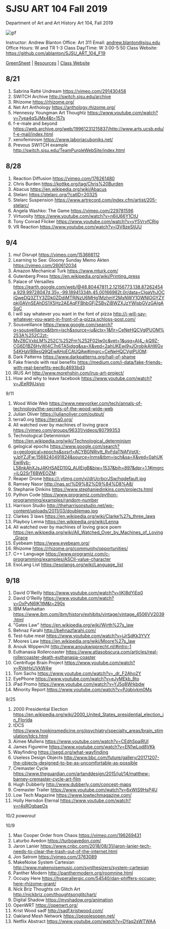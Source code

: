 **SJSU ART 104 Fall 2019**
======================
Department of Art and Art History
Art 104, Fall 2019

![gif](http://i.imgur.com/zdzDxsA.gif)

Instructor: Andrew Blanton
Office: Art 311
Email: andrew.blanton@sjsu.edu
Office Hours: W and TR 1-3
Class Day/Time: W 3:00-5:50
Class Website: https://github.com/ablanton/SJSU_ART_104_F19

[GreenSheet](https://github.com/ablanton/SJSU_ART_104_F19/blob/master/GREENSHEET.md)
| [Resources](https://github.com/ablanton/SJSU_ART_104_F19/blob/master/RESOURCES.md)
| [Class Website](https://github.com/ablanton/SJSU_ART_104_F19)

8/21
---------

1. Sabrina Ratté Undream https://vimeo.com/291430458
2. SWITCH Archive http://switch.sjsu.edu/archive
3. Rhizome https://rhizome.org/
4. Net Art Anthology https://anthology.rhizome.org/
5. Hennessy Youngman Art Thoughtz https://www.youtube.com/watch?v=7yea4qSJMx4&t=157s
6. f-e-male and beyond https://web.archive.org/web/19961231215837/http://www.arts.ucsb.edu/f-e-mail/index.html
7. xenofeminism https://www.laboriacuboniks.net/
8. Prevous SWITCH example http://switch.sjsu.edu/TeamPurpleWebSite/index.html

8/28
---------

1. Reaction Diffusion https://vimeo.com/176261480
2. Chris Burden https://kottke.org/tag/Chris%20Burden
3. Abacus https://en.wikipedia.org/wiki/Abacus
4. Stelarc https://stelarc.org/?catID=20325
5. Stelarc Suspension https://www.artrecord.com/index.cfm/artist/205-stelarc/
6. Angela Washko: The Game https://vimeo.com/229781596
7. Virtuosity https://www.youtube.com/watch?v=n6iU66Y1CtU
8. Tony Conrad Flicker https://www.youtube.com/watch?v=yY5VryfCRig
9. VR Reaction https://www.youtube.com/watch?v=l3V8zeSljUU

9/4
----------
1. mu! Disrupt https://vimeo.com/153666112
2. Learning to See: Gloomy Sunday Memo Akten https://vimeo.com/260612034
3. Amazon Mechanical Turk https://www.mturk.com/
5. Gutenberg Press https://en.wikipedia.org/wiki/Printing_press
6. Palace of Versailles https://earth.google.com/web/@48.80447811,2.12156773,138.87262454a,929.99728047d,35y,-99.18941334h,45.00166982t,0r/data=ClgaVhJOCiQweDQ3ZTY3ZDk0ZDdiMTRjNzU6MHg1MzhmY2MxNWY1OWNlOGYZYpkj0AVnSEAhDS1X5Hz2AEAqFFBhbGFjZSBvZiBWZXJzYWlsbGVzGAIgASgC
7. I will say whatever you want in the font of pizza http://i-will-say-whatever-you-want-in-front-of-a-pizza.schloss-post.com/
8. Sousveillance https://www.google.com/search?q=sousveillance&tbm=isch&source=iu&ictx=1&fir=CeNeHQCVglPUOM%253A%252C2zt-MvZ6CVxbLM%252C%252Fm%252F02lw0c&vet=1&usg=AI4_-kQ9Z-CG6D1BZ6HvWl4C7n6TA5idgg&sa=X&ved=2ahUKEwj9yJOrobjkAhWGv54KHaVBBesQ9QEwAHoECAUQAw#imgrc=CeNeHQCVglPUOM:
9. Dark Patterns https://www.darkpatterns.org/hall-of-shame
10. Fake friends with real benefits https://medium.com/i-data/fake-friends-with-real-benefits-eec8c4693bd3
11. IRUS Art http://www.morehshin.com/irus-art-project/
12. How and why to leave facebook https://www.youtube.com/watch?v=JEeR9jUsiyo

9/11
1. Wood Wide Web https://www.newyorker.com/tech/annals-of-technology/the-secrets-of-the-wood-wide-web
2. Julian Oliver https://julianoliver.com/output/
3. terra0.org https://terra0.org/
4. All watched over by machines of loving grace https://vimeo.com/groups/96331/videos/80799353
5. Technological Determinism https://en.wikipedia.org/wiki/Technological_determinism
6. gelogical epochs https://www.google.com/search?q=geological+epochs&sxsrf=ACYBGNRivtt_RvFdaTNAfVptX-yJpYZJFw:1568240491824&source=lnms&tbm=isch&sa=X&ved=0ahUKEwj6yb-L58nkAhXJsJ4KHSAED10Q_AUIEigB&biw=1537&bih=897&dpr=1.1#imgrc=iLQ2SrT6BWEOZM:
7. Reaper Drone https://i.ytimg.com/vi/drUcrbcrJSw/hqdefault.jpg
8. Ramsey Nassr http://nas.sr/%D9%82%D9%84%D8%A8/
9. Stephanie Dinkins https://www.stephaniedinkins.com/projects.html
10. Python Code https://www.programiz.com/python-programming/examples/random-number
11. Harrison Studio http://theharrisonstudio.net/wp-content/uploads/2011/03/doublemap.jpg
12. Clarkes 3 laws https://en.wikipedia.org/wiki/Clarke%27s_three_laws
13. Playboy Lenna https://en.wikipedia.org/wiki/Lenna
14. All watched over by machines of loving grace poem https://en.wikipedia.org/wiki/All_Watched_Over_by_Machines_of_Loving_Grace
15. Eyebeam https://www.eyebeam.org/
16. Rhizome https://rhizome.org/community/opportunities/
17. C++ Language https://www.programiz.com/c-programming/examples/ASCII-value-character
18. EsoLang List https://esolangs.org/wiki/Language_list

9/18
---------
1. David O'Reilly https://www.youtube.com/watch?v=liKI8dYiEp0
2. David O'Reilly https://www.youtube.com/watch?v=OxPyN6IK1tM&t=290s
3. IBM Manhattan https://www.ibm.com/ibm/history/exhibits/vintage/vintage_4506VV2039.html
4. "Gates Law" https://en.wikipedia.org/wiki/Wirth%27s_law
5. Behnaz Farahi http://behnazfarahi.com/
6. Test-tube meat https://www.youtube.com/watch?v=jJrSdKk3YVY
7. Moores Law https://en.wikipedia.org/wiki/Moore%27s_law
8. Anouk Wippercht http://www.anoukwipprecht.nl/#intro-1
9. Euthanasia Rollercoaster https://www.atlasobscura.com/articles/real-rollercoaster-death-euthanasia-coaster
10. Centrifuge Brain Project https://www.youtube.com/watch?v=RVeHxUVkW4w
11. Tom Sachs https://www.youtube.com/watch?v=_dr_F2Aho2Y
12. EyePhone https://www.youtube.com/watch?v=eJyMEkb_8to
13. iPad Promo https://www.youtube.com/watch?v=YJ5q8Wrkbdw
14. Minority Report https://www.youtube.com/watch?v=PJqbivkm0Ms

9/25
1. 2000 Presidential Election https://en.wikipedia.org/wiki/2000_United_States_presidential_election_in_Florida
2. tDCS https://www.hopkinsmedicine.org/psychiatry/specialty_areas/brain_stimulation/tdcs.html
3. Aimee Mullens https://www.youtube.com/watch?v=CEdhSpaiRUI
3. James Figureine https://www.youtube.com/watch?v=EN1wLod8VKk
4. Wayfinding https://segd.org/what-wayfinding
5. Useless Design Objects http://www.bbc.com/future/gallery/20171207-the-objects-designed-to-be-as-uncomfortable-as-possible
6. Cremaster Cycle https://www.theguardian.com/artanddesign/2015/jul/14/matthew-barney-cremaster-cycle-art-film
7. Hugh Dubberly http://www.dubberly.com/concept-maps
8. Cremaster Trailer https://www.youtube.com/watch?v=6xWtS9HsP4U
9. Low Tech Magazine https://www.lowtechmagazine.com/
10. Holly Herndon Eternal https://www.youtube.com/watch?v=r4sROgbaeOs

10/2
*powerout*

10/9
1. Max Cooper Order from Chaos https://vimeo.com/196269431
2. Laturbo Avedon https://turboavedon.com/
3. Jaron Lanier https://www.cnbc.com/2018/08/31/jaron-lanier-tech-needs-to-clear-the-trash-out-of-the-internet.html
4. Jon Satrom https://vimeo.com/3763089
5. MakeNoise System Cartesian http://www.makenoisemusic.com/synthesizers/system-cartesian
5. Panther Modern http://panthermodern.org/roomnine.html
6. Occupy Here https://hyperallergic.com/54540/dan-phiffers-occupy-here-rhizome-grant/
7. Nick Briz Thoughts on Glitch Art http://nickbriz.com/thoughtsonglitchart/
8. Digital Shadow https://myshadow.org/animation
9. OpenWRT https://openwrt.org/
10. Krist Wood sadf http://sadf.kristwood.com/
11. Oakland Mesh Network https://peoplesopen.net/
12. Netflix Abstract https://www.youtube.com/watch?v=DYaq2sWTWAA
